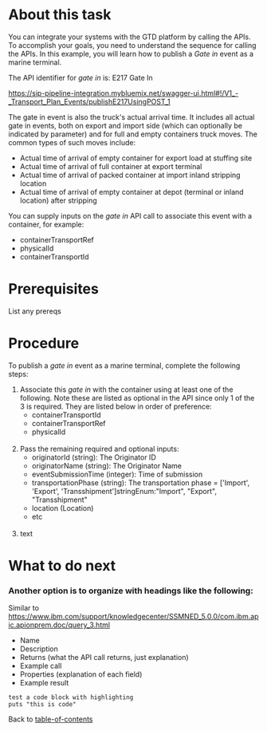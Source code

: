 # About this task
You can integrate your systems with the GTD platform by calling the APIs. To accomplish your goals, you need to understand the sequence for calling the APIs.
In this example, you will learn how to publish a *Gate in* event as a marine terminal.

The API identifier for *gate in* is: E217 Gate In

<!--this URL will be different based on integration or production and also the version used-->
https://sip-pipeline-integration.mybluemix.net/swagger-ui.html#!/V1_-_Transport_Plan_Events/publishE217UsingPOST_1

The gate in event is also the truck's actual arrival time. It includes all actual gate in events, both on export and import side (which can optionally be indicated by parameter) and for full and empty containers truck moves. The common types of such moves include:
- Actual time of arrival of empty container for export load at stuffing site
- Actual time of arrival of full container at export terminal
- Actual time of arrival of packed container at import inland stripping location
- Actual time of arrival of empty container at depot (terminal or inland location) after stripping

You can supply inputs on the *gate in* API call to associate this event with a container, for example:
- containerTransportRef
- physicalId
- containerTransportId


# Prerequisites
List any prereqs
# Procedure
To publish a *gate in* event as a marine terminal, complete the following steps:
1. Associate this *gate in* with the container using at least one of the following. Note these are listed as optional in the API since only 1 of the 3 is required. They are listed below in order of preference:
   - containerTransportId
   - containerTransportRef
   - physicalId
   <br /><br />
2. Pass the remaining required and optional inputs: <!-- does it make sense to do it this way? -->
   - originatorId (string): The Originator ID
   - originatorName (string): The Originator Name
   - eventSubmissionTime (integer): Time of submission
   - transportationPhase (string): The transportation phase = ['Import', 'Export', 'Transshipment']stringEnum:"Import", "Export", "Transshipment"
   - location (Location)
   - etc
   <br /><br />
3. text


# What to do next


### Another option is to organize with headings like the following:
Similar to https://www.ibm.com/support/knowledgecenter/SSMNED_5.0.0/com.ibm.apic.apionprem.doc/query_3.html

* Name
* Description
* Returns (what the API call returns, just explanation)
* Example call
* Properties (explanation of each field)
* Example result

```
test a code block with highlighting
puts "this is code"
```

Back to [table-of-contents](https://github.com/SteveSpudWebb/write-the-docs-tutorial/blob/master/docs/table-of-contents.md)


